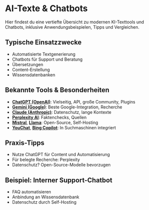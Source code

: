 # AI-Texte & Chatbots

Hier findest du eine vertiefte Übersicht zu modernen KI-Texttools und Chatbots, inklusive Anwendungsbeispielen, Tipps und Vergleichen.

## Typische Einsatzzwecke
- Automatisierte Textgenerierung
- Chatbots für Support und Beratung
- Übersetzungen
- Content-Erstellung
- Wissensdatenbanken

## Bekannte Tools & Besonderheiten
- [**ChatGPT (OpenAI)**](tools/chatgpt.md): Vielseitig, API, große Community, Plugins
- [**Gemini (Google)**](tools/gemini.md): Beste Google-Integration, Recherche
- [**Claude (Anthropic)**](tools/claude.md): Datenschutz, lange Kontexte
- [**Perplexity AI**](tools/perplexity_ai.md): Faktenchecks, Quellen
- [**Mistral**](tools/mistral.md), [**Llama**](tools/llama.md): Open-Source, Self-Hosting
- [**YouChat**](tools/youchat.md), [**Bing Copilot**](tools/bing_copilot.md): In Suchmaschinen integriert

## Praxis-Tipps
- Nutze ChatGPT für Content und Automatisierung
- Für belegte Recherche: Perplexity
- Datenschutz? Open-Source-Modelle bevorzugen

## Beispiel: Interner Support-Chatbot
- FAQ automatisieren
- Anbindung an Wissensdatenbank
- Datenschutz durch Self-Hosting
